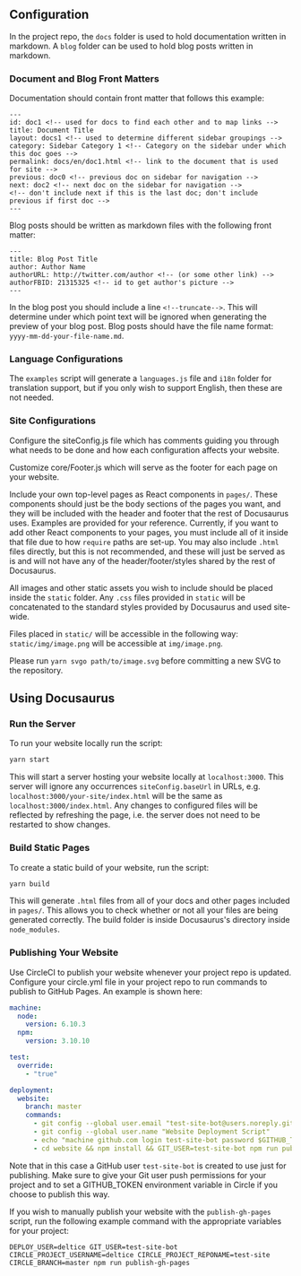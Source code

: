 ## Configuration

In the project repo, the `docs` folder is used to hold documentation written in markdown. A `blog` folder can be used to hold blog posts written in markdown.

### Document and Blog Front Matters

Documentation should contain front matter that follows this example:

```
---
id: doc1 <!-- used for docs to find each other and to map links -->
title: Document Title
layout: docs1 <!-- used to determine different sidebar groupings -->
category: Sidebar Category 1 <!-- Category on the sidebar under which this doc goes -->
permalink: docs/en/doc1.html <!-- link to the document that is used for site -->
previous: doc0 <!-- previous doc on sidebar for navigation -->
next: doc2 <!-- next doc on the sidebar for navigation -->
<!-- don't include next if this is the last doc; don't include previous if first doc -->
---
```

Blog posts should be written as markdown files with the following front matter:

```
---
title: Blog Post Title
author: Author Name
authorURL: http://twitter.com/author <!-- (or some other link) -->
authorFBID: 21315325 <!-- id to get author's picture -->
---
```

In the blog post you should include a line `<!--truncate-->`. This will determine under which point text will be ignored when generating the preview of your blog post. Blog posts should have the file name format: `yyyy-mm-dd-your-file-name.md`.

### Language Configurations

The `examples` script will generate a `languages.js` file and `i18n` folder for translation support, but if you only wish to support English, then these are not needed.

### Site Configurations

Configure the siteConfig.js file which has comments guiding you through what needs to be done and how each configuration affects your website.

Customize core/Footer.js which will serve as the footer for each page on your website.

Include your own top-level pages as React components in `pages/`. These components should just be the body sections of the pages you want, and they will be included with the header and footer that the rest of Docusaurus uses. Examples are provided for your reference. Currently, if you want to add other React components to your pages, you must include all of it inside that file due to how `require` paths are set-up. You may also include `.html` files directly, but this is not recommended, and these will just be served as is and will not have any of the header/footer/styles shared by the rest of Docusaurus.

All images and other static assets you wish to include should be placed inside the `static` folder. Any `.css` files provided in `static` will be concatenated to the standard styles provided by Docusaurus and used site-wide.

Files placed in `static/` will be accessible in the following way: `static/img/image.png` will be accessible at `img/image.png`.

Please run `yarn svgo path/to/image.svg` before committing a new SVG to the repository.

## Using Docusaurus

### Run the Server

To run your website locally run the script:

```bash
yarn start
```

This will start a server hosting your website locally at `localhost:3000`. This server will ignore any occurrences `siteConfig.baseUrl` in URLs, e.g. `localhost:3000/your-site/index.html` will be the same as `localhost:3000/index.html`. Any changes to configured files will be reflected by refreshing the page, i.e. the server does not need to be restarted to show changes.

### Build Static Pages

To create a static build of your website, run the script:

```bash
yarn build
```

This will generate `.html` files from all of your docs and other pages included in `pages/`. This allows you to check whether or not all your files are being generated correctly. The build folder is inside Docusaurus's directory inside `node_modules`.

### Publishing Your Website

Use CircleCI to publish your website whenever your project repo is updated. Configure your circle.yml file in your project repo to run commands to publish to GitHub Pages. An example is shown here:

```yaml
machine:
  node:
    version: 6.10.3
  npm:
    version: 3.10.10

test:
  override:
    - "true"

deployment:
  website:
    branch: master
    commands:
      - git config --global user.email "test-site-bot@users.noreply.github.com"
      - git config --global user.name "Website Deployment Script"
      - echo "machine github.com login test-site-bot password $GITHUB_TOKEN" > ~/.netrc
      - cd website && npm install && GIT_USER=test-site-bot npm run publish-gh-pages
```

Note that in this case a GitHub user `test-site-bot` is created to use just for publishing. Make sure to give your Git user push permissions for your project and to set a GITHUB_TOKEN environment variable in Circle if you choose to publish this way.

If you wish to manually publish your website with the `publish-gh-pages` script, run the following example command with the appropriate variables for your project:

```
DEPLOY_USER=deltice GIT_USER=test-site-bot CIRCLE_PROJECT_USERNAME=deltice CIRCLE_PROJECT_REPONAME=test-site CIRCLE_BRANCH=master npm run publish-gh-pages
```
